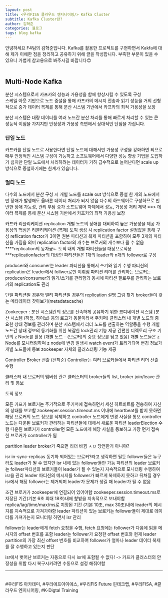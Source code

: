```yaml
---
layout: post
title: <우리FISA 클라우드 엔지니어링/> Kafka Cluster
subtitle: Kafka Cluster란?
author: 김혁준
categories: 블로그
tags: blog kafka
---
```


안녕하세요 F4팀의 김혁준입니다. Kafka를 활용한 프로젝트를 구현하면서 Kakfa에 대해 제가 이해한 점을 정리하고 공유하기 위해 글을 작성합니다. 부족한 부분이 있을 수 있으니 가볍게 참고용으로 봐주시길 바랍니다😊
<br><br>

## Multi-Node Kafka
분산 시스템으로서 카프카의 성능과 가용성을 함께 향상시킬 수 있도록 구성<br>
스케일 아웃 기반으로 노드 증설을 통해 카프카의 메시지 전송과 읽기 성능을 거의 선형적으로 증가
데이터 복제를 통해 분산 시스템 기반에서 카프카의 최적 가용성을 보장<br>

분산 시스템은 대량 데이터를 여러 노드간 분산 처리를 통해 빠르게 처리할 수 있는 큰 성능적 이점을 가지지만 안정성과 가용성 측면에서 상대적인 단점을 가집니다.<br>

### 단일 노드
카프카를 단일 노드로 사용한다면 단일 노드에 대해서만 가용성 구성을 강화하면 되므로 매우 안정적인 시스템 구성이 가능하고 소프트웨어에서 다양한 성능 향상 기법을 도입하기 쉽지만
단일 노드에서 처리하려는 데이터가 기하 급수적으로 늘어난다면 scale up 방식으로 증설하기에는 한계가 있습니다.<br>

### 멀티 노드<br>
다수의 노드에서 분산 구성 시 개별 노드를 scale out 방식으로 증설
한 개의 노드에서만 장애가 발생해도 올바른 데이터 처리가 되지 않음
다수의 하드웨어로 구성하므로 빈번한 장애 가능성, 관리 부담 증가
소프트웨어 자체에서 성능, 가용성 처리 제약
==> 데이터 복제를 통해 분산 시스템 기반에서 카프카의 최적 가용성 보장

카프카 리플리케이션 replication
개별 노드의 장애를 대비하여 높은 가용성을 제공
가용성의 핵심은 리블리케이션 (복제)
토픽 생성 시 replication factor 설정값을 통해 구성
reflication factor가 3이면 원본 파티션과 복제 파티션을 포함하여 모두 3개의 파티션을 가짐을 의미
replication factor의 개수는 브로커의 개수보다 클 수 없음
****replication의 동자긍ㄴ 토픽 내의 개별 파티션들을 대상으로적용
***replicationfactor의 대상인 파티션들은 1개의 leader와 n개의 follower로 구성

producer와 consumer는 leader 파티션을 통해서 쓰기와 읽기 수행
파티션의 replication은 leader에서 follwer로만 이뤄짐
파티션 리더를 관리하는 브로커는 producer/consumer의 읽기/쓰기를 관리함과 동시에 파티션 팔로우를 관리하는 브로커의 replication도 관리

단일 파티션일 경우와 멀티 파티션일 경우의 replication 설명 그림 찾기
broker들이 갖는 메타데이터 찾아보기(metadatacache)


Zookeeper : 분산 시스템간의 정보를 신속하게 공유하기 위한 코디네이션 시스템 (분산 시스템 (하둡, 하이브) 등의 로고가 동물이라서 주키퍼)
클러스터 내 개별 노드의 중요한 상태 정보를 관리하며 분산 시스템에서 리더 노드를 선출하는 역할등을 수행
개별 노드간 상태 정보의 동기화를 위한 복잡한 lock관리 기능 제공
간편한 디렉토리 구조 기반의 z Node를 활용 (개별 노드 - (브로커)의 중요 정보를 담고 있음)
개별 노드들은 z Node를 모니터링하며 z node에 변경 발생시 watch event가 트리거되어 변경 정보가 개별 노드들에 통보
zookeeper 자체의 클러스터링 기능 제공

Controller Broker 선출 (선착순)
Controller는 여러 브로커들에서 파티션 리더 선출 수행

클러스터 내 브로커의 멤버쉽 관ㄹ
클러스터의 broker들의 list, broker join/leave 관리 및 통보

토픽 정보


모든 카프카 브로커는 주기적으로 주키퍼에 접속하면서 세션 하트비트를 전송하여 자신의 상태를 보고함
zookeeper.session.timeout.ms 이내에 heartbeat를 받지 못하면 해당 브로커의 노드 정보를 삭제하고 controller 노드에게 변경 사실을 통보
controller노드는 다운된 브로커가 관리하는 파티션들에 대해서 새로운 파티션 leaderElection 수행
다운된 브로커가 controller면 모든 노드에게 해당 사실을 통보하고 가장 먼저 접속한 브로커가 controller가 됨


partition leader broker가 죽으면 리더 바뀜 ㅅㅂ 당연한거 아니야?

isr in-sync-replicas
동기화 되어있는 브로커?라고 생각하면 될듯
follower들은 누구라도 leader가 될 수 있지만 isr 내에 있는 follower들만 가능
파티션의 leader 브로커는 follwer파티션의 브로커들이 leader가 될 수 있는지 지속적으로 모니터링 수행하여 isr을 관리
leader 파티션의 메시지를 follower가 빠르게 복제하지 못하고 뒤쳐질 경우 isr에서 해당 follower는 제거되며 leader가 문제가 생길 때 leader가 될 수 없음

조건
    브로커가 zookeeper에 연결되어 있어야함 zookeeper.session.timeout.ms로 지정된 기간(기본 6초 최대 18초)내에 핥빝을 지속적으로 보내야함
    replica/lag/time/max/ms로 지정된 기간 (기본 10초, max 30초)내에 leader의 메시지를 지속적으로 가져가야함
leader 파티션이 있는 브로커는 follower들이 제대로 데이터를 가져가는지 모니터링 하면서 isr 관리

follower는 leader에게 fetch 요청을 수행, fetch 요청에는 follower가 다음에 읽을 메시지의 offset 번호를 포함
leader는 follower가 요청한 offset 번호와 현재 leader partition의 가장 최신 offset 번호를 비교하여 follower가 얼마나 leader 데이터 복제를 잘 수행하고 있는지 판단

isr에서 벗어난 브로커는 자동으로 다시 isr에 포함될 수 없다! -> 카프카 클러스터의 안정성을 위함
다시 복구시키려면 수동으로 설정 해줘야함
























<hr/>
<br> #우리FIS 아카데미, #우리에프아이에스, #우리FIS Future 핀테크랩, #우리FISA, #클라우드 엔지니어링, #K-Digtal Training
